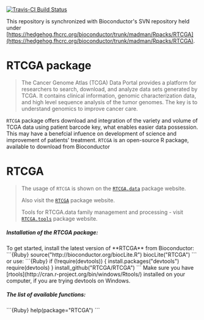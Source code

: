 [![Travis-CI Build Status](https://travis-ci.org/RTCGA/RTCGA.svg?branch=master)](https://travis-ci.org/RTCGA/RTCGA)

This repository is synchronized with Bioconductor's SVN repository held under [https://hedgehog.fhcrc.org/bioconductor/trunk/madman/Rpacks/RTCGA](https://hedgehog.fhcrc.org/bioconductor/trunk/madman/Rpacks/RTCGA).

# RTCGA package

> The Cancer Genome Atlas (TCGA) Data Portal provides a platform for researchers to search, download, and analyze data sets generated by TCGA. It contains clinical information, genomic characterization data, and high level sequence analysis of the tumor genomes. The key is to understand genomics to improve cancer care.

`RTCGA` package offers download and integration of the variety and volume of TCGA data using patient barcode key, what enables easier data possession. This may have a benefcial infuence on  development of science and improvement of patients' treatment. `RTCGA` is an open-source R package, available to download from Bioconductor 

# RTCGA

>
> The usage of `RTCGA` is shown on the [`RTCGA.data`](https://github.com/mi2-warsaw/RTCGA.data) package website.
>
> Also visit the [`RTCGA`](https://github.com/MarcinKosinski/RTCGA) package website. 
>
> Tools for RTCGA.data family management and processing - visit [`RTCGA.tools`](https://github.com/mi2-warsaw/RTCGA.tools) package website.
>

<h5> Installation of the RTCGA package: </h5>
To get started, install the latest version of **RTCGA** from Bioconductor:
```{Ruby}
source("http://bioconductor.org/biocLite.R")
biocLite("RTCGA")
```
or use:
```{Ruby}
if (!require(devtools)) {
    install.packages("devtools")
    require(devtools)
}
install_github("RTCGA/RTCGA")
```
Make sure you have [rtools](http://cran.r-project.org/bin/windows/Rtools/) installed on your computer, if you are trying devtools on Windows.

<h5> The list of available functions: </h5>
```{Ruby}
help(package="RTCGA")
```



